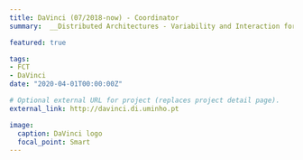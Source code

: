 ```yaml
---
title: DaVinci (07/2018-now) - Coordinator
summary:  __Distributed Architectures - Variability and Interaction for Cyber-Physical Systems__ - is an FCT project to analyse interactions among software components considering aspects such as real time and variability. It currently produced 4 conference publications, 1 master thesis, 5 talks, it was involved in the organisation of a workshop and an invited tutorial, and produced several tools available online in http://arcatools.org.

featured: true

tags:
- FCT
- DaVinci
date: "2020-04-01T00:00:00Z"

# Optional external URL for project (replaces project detail page).
external_link: http://davinci.di.uminho.pt

image:
  caption: DaVinci logo
  focal_point: Smart
---
```

